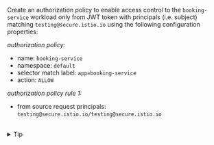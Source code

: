 Create an authorization policy to enable access control to the `booking-service` workload only from
JWT token with principals (i.e. subject) matching `testing@secure.istio.io` using the following 
configuration properties:

*authorization policy:*
- name: `booking-service`
- namespace: `default`
- selector match label: `app=booking-service`
- action: `ALLOW`

*authorization policy rule 1:*
- from source request principals: `testing@secure.istio.io/testing@secure.istio.io`



<br>
<details><summary>Tip</summary>

```plain
apiVersion: security.istio.io/v1
kind: AuthorizationPolicy
metadata:
  name: booking-service
spec:
  selector:
    matchLabels:
      app: // TODO
  action: // TODO
  rules:
  - from:
    - source:
       requestPrincipals: // TODO
```{{copy}}
</details>


<br>
<details><summary>Solution</summary>

```plain
apiVersion: security.istio.io/v1
kind: AuthorizationPolicy
metadata:
  name: booking-service
spec:
  selector:
    matchLabels:
      app: booking-service
  action: ALLOW
  rules:
  - from:
    - source:
       requestPrincipals: ["testing@secure.istio.io/testing@secure.istio.io"]
```{{copy}}
</details>